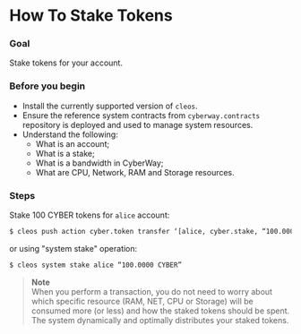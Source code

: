 # How To Stake Tokens

### Goal
Stake tokens for your account.

### Before you begin
  * Install the currently supported version of `cleos`.
  * Ensure the reference system contracts from `cyberway.contracts` repository is deployed and used to manage system resources.
  * Understand the following:
    * What is an account;
    * What is a stake;
    * What is a bandwidth in CyberWay;
    * What are CPU, Network, RAM and Storage resources.

### Steps

Stake 100 CYBER tokens for `alice` account:
```sh
$ cleos push action cyber.token transfer ‘[alice, cyber.stake, “100.0000 CYBER”]' -p alice@active
```

or using "system stake" operation:
```sh
$ cleos system stake alice “100.0000 CYBER”
```

> **Note**  
> When you perform a transaction, you do not need to worry about which specific resource (RAM, NET, CPU or Storage) will be consumed more (or less) and how the staked tokens should be spent. The system dynamically and optimally distributes your staked tokens.
